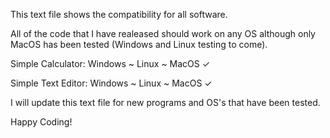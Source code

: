 This text file shows the compatibility for all software.

All of the code that I have realeased should work on any OS although only MacOS has been tested (Windows and Linux testing to come).

Simple Calculator:
Windows ~
Linux ~
MacOS ✓

Simple Text Editor:
Windows ~
Linux ~
MacOS ✓

I will update this text file for new programs and OS's that have been tested.

Happy Coding!
